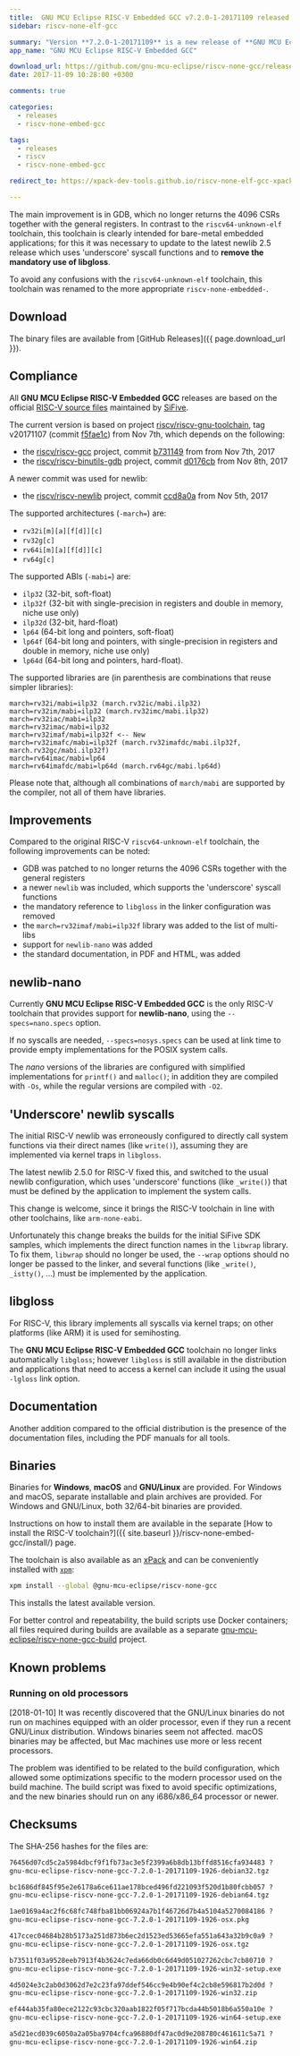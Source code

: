 ```yaml
---
title:  GNU MCU Eclipse RISC-V Embedded GCC v7.2.0-1-20171109 released
sidebar: riscv-none-elf-gcc

summary: "Version **7.2.0-1-20171109** is a new release of **GNU MCU Eclipse RISC-V Embedded GCC**."
app_name: "GNU MCU Eclipse RISC-V Embedded GCC"

download_url: https://github.com/gnu-mcu-eclipse/riscv-none-gcc/releases/tag/v7.2.0-1-20171109/
date: 2017-11-09 10:28:00 +0300

comments: true

categories:
  - releases
  - riscv-none-embed-gcc

tags:
  - releases
  - riscv
  - riscv-none-embed-gcc

redirect_to: https://xpack-dev-tools.github.io/riscv-none-elf-gcc-xpack/blog/2017/11/09/riscv-none-gcc-v7-2-0-1-20171109-released

---
```


The main improvement is in GDB, which no longer returns the 4096 CSRs together with the general registers. In contrast to the `riscv64-unknown-elf` toolchain, this toolchain is clearly intended for bare-metal embedded applications; for this it was necessary to  update to the latest newlib 2.5 release which uses 'underscore' syscall functions and to **remove the mandatory use of libgloss**.

To avoid any confusions with the `riscv64-unknown-elf` toolchain, this toolchain was renamed to the more appropriate `riscv-none-embedded-`.

## Download

The binary files are available from [GitHub Releases]({{ page.download_url }}).

## Compliance

All **GNU MCU Eclipse RISC-V Embedded GCC** releases are based on the official [RISC-V source files](https://github.com/riscv/riscv-gcc) maintained by [SiFive](https://www.sifive.com).

The current version is based on project [riscv/riscv-gnu-toolchain](https://github.com/riscv/riscv-gnu-toolchain), tag v20171107 (commit [f5fae1c](https://github.com/riscv/riscv-gnu-toolchain/tree/v20171107)) from Nov 7th, which depends on the following:

- the [riscv/riscv-gcc](https://github.com/riscv/riscv-gcc) project, commit [b731149](https://github.com/riscv/riscv-gcc/commit/b731149757b93ddc80e6e4b5483a6931d5f9ad60) from from Nov 7th, 2017
- the [riscv/riscv-binutils-gdb](https://github.com/riscv/riscv-binutils-gdb) project, commit [d0176cb](https://github.com/riscv/riscv-binutils-gdb/commit/d0176cb1653b2dd3849861453ee90a52caefa95a) from Nov 8th, 2017

A newer commit was used for newlib:

- the [riscv/riscv-newlib](https://github.com/riscv/riscv-newlib) project, commit [ccd8a0a](https://github.com/riscv/riscv-newlib/commit/f2ab66c9c1c90f74959ff47394b74dfaacdb125f) from Nov 5th, 2017

The supported architectures (`-march=`) are:

* `rv32i[m][a][f[d]][c]`
* `rv32g[c]`
* `rv64i[m][a][f[d]][c]`
* `rv64g[c]`

The supported ABIs (`-mabi=`) are:

* `ilp32` (32-bit, soft-float)
* `ilp32f` (32-bit with single-precision in registers and double in memory, niche use only)
* `ilp32d` (32-bit, hard-float)
* `lp64` (64-bit long and pointers, soft-float)
* `lp64f` (64-bit long and pointers, with single-precision in registers and double in memory, niche use only)
* `lp64d` (64-bit long and pointers, hard-float).

The supported libraries are (in parenthesis are combinations that reuse simpler libraries):

```console
march=rv32i/mabi=ilp32 (march.rv32ic/mabi.ilp32)
march=rv32im/mabi=ilp32 (march.rv32imc/mabi.ilp32)
march=rv32iac/mabi=ilp32
march=rv32imac/mabi=ilp32
march=rv32imaf/mabi=ilp32f <-- New
march=rv32imafc/mabi=ilp32f (march.rv32imafdc/mabi.ilp32f, march.rv32gc/mabi.ilp32f)
march=rv64imac/mabi=lp64
march=rv64imafdc/mabi=lp64d (march.rv64gc/mabi.lp64d)
```

Please note that, although all combinations of `march/mabi` are supported by the compiler, not all of them have libraries.

## Improvements

Compared to the original RISC-V `riscv64-unknown-elf` toolchain, the following improvements can be noted:

* GDB was patched to no longer returns the 4096 CSRs together with the general registers
* a newer `newlib` was included, which supports the 'underscore' syscall functions
* the mandatory reference to `libgloss` in the linker configuration was removed
* the `march=rv32imaf/mabi=ilp32f` library was added to the list of multi-libs
* support for `newlib-nano` was added
* the standard documentation, in PDF and HTML, was added

## newlib-nano

Currently **GNU MCU Eclipse RISC-V Embedded GCC** is the only RISC-V toolchain that provides support for **newlib-nano**, using the `--specs=nano.specs` option.

If no syscalls are needed, `--specs=nosys.specs` can be used at link time to provide empty implementations for the POSIX system calls.

The _nano_ versions of the libraries are configured with simplified implementations for `printf()` and `malloc()`; in addition they are compiled with `-Os`, while the regular versions are compiled with `-O2`.

## 'Underscore' newlib syscalls

The initial RISC-V newlib was erroneously configured to directly call system functions via their direct names (like `write()`), assuming they are implemented via kernel traps in `libgloss`.

The latest newlib 2.5.0 for RISC-V fixed this, and switched to the usual newlib configuration, which uses 'underscore' functions (like `_write()`) that must be defined by the application to implement the system calls.

This change is welcome, since it brings the RISC-V toolchain in line with other toolchains, like `arm-none-eabi`.

Unfortunately this change breaks the builds for the initial SiFive SDK samples, which implements the direct function names in the `libwrap` library. To fix them, `libwrap` should no longer be used, the `--wrap` options should no longer be passed to the linker, and several functions (like `_write()`, `_istty()`, ...) must be implemented by the application.

## libgloss

For RISC-V, this library implements all syscalls via kernel traps; on other platforms (like ARM) it is used for semihosting.

The **GNU MCU Eclipse RISC-V Embedded GCC** toolchain no longer links automatically `libgloss`; however  `libgloss` is still available in the distribution and applications that need to access a kernel can include it using the usual `-lgloss` link option.

## Documentation

Another addition compared to the official distribution is the presence of the documentation files, including the PDF manuals for all tools.

## Binaries

Binaries for **Windows**, **macOS** and **GNU/Linux** are provided. For Windows and macOS, separate installable and plain archives are provided. For Windows and GNU/Linux, both 32/64-bit binaries are provided.

Instructions on how to install them are available in the separate [How to install the RISC-V toolchain?]({{ site.baseurl }}/riscv-none-embed-gcc/install/) page.

The toolchain is also available as an [xPack](https://www.npmjs.com/package/@gnu-mcu-eclipse/riscv-none-gcc) and can be conveniently installed with [`xpm`](https://www.npmjs.com/package/xpm):

```sh
xpm install --global @gnu-mcu-eclipse/riscv-none-gcc
```

This installs the latest available version.

For better control and repeatability, the build scripts use Docker containers; all files required during builds are available as a separate [gnu-mcu-eclipse/riscv-none-gcc-build](https://github.com/gnu-mcu-eclipse/riscv-none-gcc-build) project.

## Known problems

### Running on old processors

[2018-01-10] It was recently discovered that the GNU/Linux binaries do not run on machines equipped with an older processor, even if they run a recent GNU/Linux distribution. Windows binaries seem not affected. macOS binaries may be affected, but Mac machines use more or less recent processors.

The problem was identified to be related to the build configuration, which allowed some optimizations specific to the modern processor used on the build machine. The build script was fixed to avoid specific optimizations, and the new binaries should run on any i686/x86_64 processor or newer.

## Checksums

The SHA-256 hashes for the files are:

```txt
76456d07cd5c2a5984dbcf9f1fb73ac3e5f2399a6b8db13bffd8516cfa934483 ?
gnu-mcu-eclipse-riscv-none-gcc-7.2.0-1-20171109-1926-debian32.tgz

bc1686df845f95e2e6178a6ce611ae178bced496fd221093f520d1b80fcbb057 ?
gnu-mcu-eclipse-riscv-none-gcc-7.2.0-1-20171109-1926-debian64.tgz

1ae0169a4ac2f6c68fc748fba81bb06924a7b1f46726d7b4a5104a5270084186 ?
gnu-mcu-eclipse-riscv-none-gcc-7.2.0-1-20171109-1926-osx.pkg

417ccec04684b28b5173a251d873b6ec2d1523ed53665efa551a643a32b9c0a9 ?
gnu-mcu-eclipse-riscv-none-gcc-7.2.0-1-20171109-1926-osx.tgz

b73511f03a9528eeb7913f4b3624c7eda66db0c6d49d051027262cbc7cb80710 ?
gnu-mcu-eclipse-riscv-none-gcc-7.2.0-1-20171109-1926-win32-setup.exe

4d5024e3c2ab0d3062d7e2c23fa97ddef546cc9e4b90ef4c2cb8e596817b2d0d ?
gnu-mcu-eclipse-riscv-none-gcc-7.2.0-1-20171109-1926-win32.zip

ef444ab35fa80ece2122c93cbc320aab1822f05f717bcda44b5018b6a550a10e ?
gnu-mcu-eclipse-riscv-none-gcc-7.2.0-1-20171109-1926-win64-setup.exe

a5d21ecd039c6050a2a05ba9704cfca96880df47ac0d9e208780c461611c5a71 ?
gnu-mcu-eclipse-riscv-none-gcc-7.2.0-1-20171109-1926-win64.zip
```
